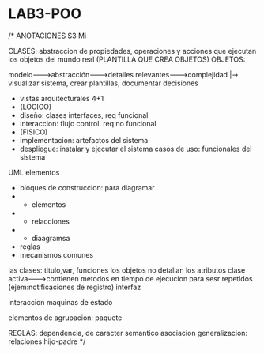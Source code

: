 # LAB3-POO

/*
ANOTACIONES S3 Mi

CLASES: abstraccion de propiedades, operaciones y acciones que ejecutan los objetos del mundo real (PLANTILLA QUE CREA OBJETOS)
OBJETOS:

modelo--->abstracción--->detalles relevantes--->complejidad
|-> visualizar sistema, crear plantillas, documentar decisiones

- vistas arquitecturales 4+1
-   (LOGICO)
-   diseño: clases interfaces, req funcional
-   interaccion: flujo control. req no funcional
-   (FISICO)
-   implementacion: artefactos del sistema 
-   despliegue: instalar y ejecutar el sistema
    casos de uso: funcionales del sistema
    
UML elementos
- bloques de construccion: para diagramar
- - elementos
- - relacciones
- - diaagramsa
- reglas
- mecanismos comunes

las clases: titulo,var, funciones
los objetos no detallan los atributos
clase activa--->contienen metodos en tiempo de ejecucion para sesr repetidos (ejem:notificaciones de registro)
interfaz

interaccion
maquinas de estado

elementos de agrupacion: paquete

REGLAS:
dependencia, de caracter semantico
asociacion
generalizacion: relaciones hijo-padre
*/
